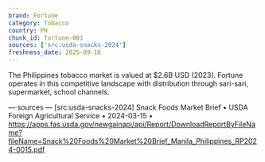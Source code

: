 ```yaml
---
brand: Fortune
category: Tobacco
country: PH
chunk_id: fortune-001
sources: ['src:usda-snacks-2024']
freshness_date: 2025-09-16
---
```


The Philippines tobacco market is valued at $2.6B USD (2023). Fortune operates in this competitive landscape with distribution through sari-sari, supermarket, school channels.

— sources —
[src:usda-snacks-2024] Snack Foods Market Brief • USDA Foreign Agricultural Service • 2024-03-15 • https://apps.fas.usda.gov/newgainapi/api/Report/DownloadReportByFileName?fileName=Snack%20Foods%20Market%20Brief_Manila_Philippines_RP2024-0015.pdf
